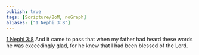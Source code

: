 ```yaml
---
publish: true
tags: [Scripture/BoM, noGraph]
aliases: ["1 Nephi 3:8"]
---
```

[1 Nephi 3:8](https://churchofjesuschrist.org/study/scriptures/bofm/1-ne/3?lang=eng&id=p8#p8) And it came to pass that when my father had heard these words he was exceedingly glad, for he knew that I had been blessed of the Lord.

